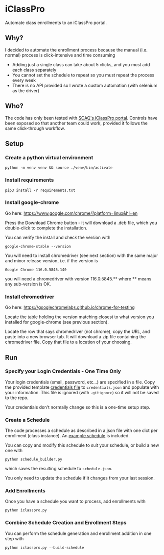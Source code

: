 # iClassPro
Automate class enrollments to an iClassPro portal.

## Why?
I decided to automate the enrollment process because the manual (i.e. normal) process is click-intensive and time consuming
- Adding just a single class can take about 5 clicks, and you must add each class separately
- You cannot set the schedule to repeat so you must repeat the process every week
- There is no API provided so I wrote a custom automation (with selenium as the driver)

## Who?
The code has only been tested with [SCAQ's iClassPro portal](https://app.iclasspro.com/portal/scaq). Controls have been exposed so that another team could work, provided it follows the same click-through workflow.

## Setup
### Create a python virtual environment  
```console
python -m venv venv && source ./venv/bin/activate
```

### Install requirements  
```console
pip3 install -r requirements.txt
```

### Install google-chrome
Go here:
https://www.google.com/chrome/?platform=linux&hl=en

Press the Download Chrome button - it will download a .deb file, which you double-click to complete the installation.

You can verify the install and check the version with

```console
google-chrome-stable --version
```
You will need to install chromedriver (see next section) with the same major and minor release version, i.e. if the version is  

```console
Google Chrome 116.0.5845.140
```

you will need a chromedriver with version 116.0.5845.** where ** means any sub-version is OK.

### Install chromedriver
Go here:
https://googlechromelabs.github.io/chrome-for-testing

Locate the table holding the version matching closest to what version you installed for google-chrome (see previous section).

Locate the row that says chromedriver (not chrome), copy the URL, and paste into a new browser tab. It will download a zip file containing the chromedriver file. Copy that file to a location of your choosing.

## Run
### Specify your Login Credentials - One Time Only
Your login credentials (email, password, etc...) are specified in a file. Copy the provided template [credentials file](./default_credentials.json) to `credentials.json` and populate with your information. This file is ignored (with `.gitignore`) so it will not be saved to the repo.  

Your credentials don't normally change so this is a one-time setup step.

### Create a Schedule
The code processes a schedule as described in a json file with one dict per enrollment (class instance). An [example schedule](./default_schedule.json) is included.  

You can copy and modify this schedule to suit your schedule, or build a new one with  

```console
python schedule_builder.py
```

which saves the resulting schedule to `schedule.json`.  

You only need to update the schedule if it changes from your last session.

### Add Enrollments
Once you have a schedule you want to process, add enrollments with

```console
python iclasspro.py
```

### Combine Schedule Creation and Enrollment Steps
You can perform the schedule generation and enrollment addition in one step with

```console
python iclasspro.py --build-schedule
```



